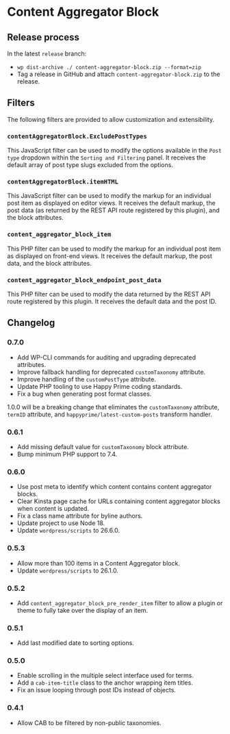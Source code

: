 # Content Aggregator Block

## Release process

In the latest `release` branch:

* `wp dist-archive ./ content-aggregator-block.zip --format=zip`
* Tag a release in GitHub and attach `content-aggregator-block.zip` to the release.

## Filters

The following filters are provided to allow customization and extensibility.

### `contentAggregatorBlock.ExcludePostTypes`

This JavaScript filter can be used to modify the options available in the `Post type` dropdown within the `Sorting and Filtering` panel. It receives the default array of post type slugs excluded from the options.

### `contentAggregatorBlock.itemHTML`

This JavaScript filter can be used to modify the markup for an individual post item as displayed on editor views. It receives the default markup, the post data (as returned by the REST API route registered by this plugin), and the block attributes.

### `content_aggregator_block_item`

This PHP filter can be used to modify the markup for an individual post item as displayed on front-end views. It receives the default markup, the post data, and the block attributes.

### `content_aggregator_block_endpoint_post_data`

This PHP filter can be used to modify the data returned by the REST API route registered by this plugin. It receives the default data and the post ID.

## Changelog

### 0.7.0

* Add WP-CLI commands for auditing and upgrading deprecated attributes.
* Improve fallback handling for deprecated `customTaxonomy` attribute.
* Improve handling of the `customPostType` attribute.
* Update PHP tooling to use Happy Prime coding standards.
* Fix a bug when generating post format classes.

1.0.0 will be a breaking change that eliminates the `customTaxonomy` attribute, `termID` attribute, and `happyprime/latest-custom-posts` transform handler.

### 0.6.1

* Add missing default value for `customTaxonomy` block attribute.
* Bump minimum PHP support to 7.4.

### 0.6.0

* Use post meta to identify which content contains content aggregator blocks.
* Clear Kinsta page cache for URLs containing content aggregator blocks when content is updated.
* Fix a class name attribute for byline authors.
* Update project to use Node 18.
* Update `wordpress/scripts` to 26.6.0.

### 0.5.3

* Allow more than 100 items in a Content Aggregator block.
* Update `wordpress/scripts` to 26.1.0.

### 0.5.2

* Add `content_aggregator_block_pre_render_item` filter to allow a plugin or theme to fully take over the display of an item.

### 0.5.1

* Add last modified date to sorting options.

### 0.5.0

* Enable scrolling in the multiple select interface used for terms.
* Add a `cab-item-title` class to the anchor wrapping item titles.
* Fix an issue looping through post IDs instead of objects.

### 0.4.1

* Allow CAB to be filtered by non-public taxonomies.
